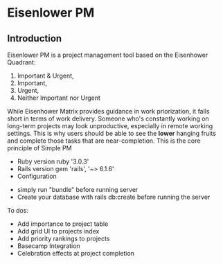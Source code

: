 # Eisenlower PM

## Introduction
Eisenlower PM is a project management tool based on the Eisenhower Quadrant:
  1. Important & Urgent,
  2. Important,
  3. Urgent,
  4. Neither Important nor Urgent

While Eisenhower Matrix provides guidance in work priorization, it falls short in terms of work delivery. Someone who's constantly working on long-term projects may look unproductive, especially in remote working settings. This is why users should be able to see the **lower** hanging fruits and complete those tasks that are near-completion. This is the core principle of Simple PM

* Ruby version
ruby '3.0.3'
* Rails version
gem 'rails', '~> 6.1.6'
* Configuration
- simply run "bundle" before running server
- Create your database with rails db:create before running the server

To dos:
- Add importance to project table
- Add grid UI to projects index
- Add priority rankings to projects
- Basecamp Integration
- Celebration effects at project completion
